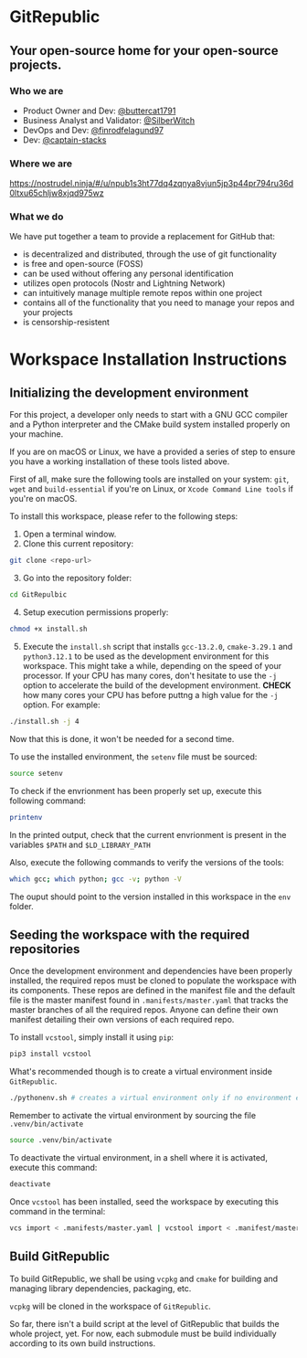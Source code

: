 # GitRepublic
## Your open-source home for your open-source projects.

### Who we are
- Product Owner and Dev: [@buttercat1791](https://github.com/buttercat1791)
- Business Analyst and Validator: [@SilberWitch](https://github.com/silberwitch)
- DevOps and Dev: [@finrodfelagund97](https://github.com/finrodfelagund97)
- Dev: [@captain-stacks](https://github.com/captain-stacks)

### Where we are
https://nostrudel.ninja/#/u/npub1s3ht77dq4zqnya8vjun5jp3p44pr794ru36d0ltxu65chljw8xjqd975wz

### What we do
We have put together a team to provide a replacement for GitHub that:
- is decentralized and distributed, through the use of git functionality
- is free and open-source (FOSS)
- can be used without offering any personal identification
- utilizes open protocols (Nostr and Lightning Network)
- can intuitively manage multiple remote repos within one project
- contains all of the functionality that you need to manage your repos and your projects
- is censorship-resistent

# Workspace Installation Instructions
## Initializing the development environment
For this project, a developer only needs to start with a GNU GCC compiler and a Python interpreter and the CMake build system installed properly on your machine.

If you are on macOS or Linux, we have a provided a series of step to ensure you have a working installation
of these tools listed above.

First of all, make sure the following tools are installed on your system: `git`, `wget` and `build-essential` if you're on Linux, or `Xcode Command Line tools` if you're on macOS.

To install this workspace, please refer to the following steps:

1. Open a terminal window.
2. Clone this current repository:
```bash
git clone <repo-url>
```

3. Go into the repository folder:
```bash
cd GitRepulbic
```

4. Setup execution permissions properly:
```bash
chmod +x install.sh
```

5. Execute the `install.sh` script that installs `gcc-13.2.0`, `cmake-3.29.1` and `python3.12.1`
to be used as the development environment for this workspace. This might take a while, depending on the speed of your processor. If your CPU has many cores, don't hesitate to use the `-j` option to accelerate the build of the development environment. **CHECK** how many cores your CPU has before puttng a high value for the `-j` option. For example:
```bash
./install.sh -j 4
```

Now that this is done, it won't be needed for a second time.

To use the installed environment, the `setenv` file must be sourced:
```bash
source setenv
```

To check if the envrionment has been properly set up, execute this following command:
```bash
printenv
```
In the printed output, check that the current envrionment is present in the variables `$PATH` and `$LD_LIBRARY_PATH`

Also, execute the following commands to verify the versions of the tools:
```bash
which gcc; which python; gcc -v; python -V
```
The ouput should point to the version installed in this workspace in the `env` folder.


## Seeding the workspace with the required repositories

Once the development environment and dependencies have been properly installed, the required repos must be cloned to populate the workspace with its components. These repos are defined in the manifest file and the default file is the master manifest found in `.manifests/master.yaml` that tracks the master branches of all the required repos. Anyone can define their own manifest detailing their own versions of each required repo.

To install `vcstool`, simply install it using `pip`:
```bash
pip3 install vcstool
```

What's recommended though is to create a virtual environment inside `GitRepublic`.

```bash
./pythonenv.sh # creates a virtual environment only if no environment exists yet.
```

Remember to activate the virtual environment by sourcing the file `.venv/bin/activate`
```bash
source .venv/bin/activate
```

To deactivate the virtual environment, in a shell where it is activated, execute this command:
```bash
deactivate
```

Once `vcstool` has been installed, seed the workspace by executing this command in the terminal:

```bash
vcs import < .manifests/master.yaml | vcstool import < .manifest/master.yaml # or use any other manifest
```

## Build GitRepublic
To build GitRepublic, we shall be using `vcpkg` and `cmake` for building and managing library dependencies, packaging, etc.

`vcpkg` will be cloned in the workspace of `GitRepublic`.

So far, there isn't a build script at the level of GitRepublic that builds the whole project, yet.
For now, each submodule must be build individually according to its own build instructions.
